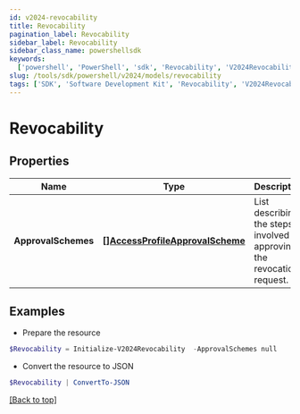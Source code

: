 ```yaml
---
id: v2024-revocability
title: Revocability
pagination_label: Revocability
sidebar_label: Revocability
sidebar_class_name: powershellsdk
keywords:
  ['powershell', 'PowerShell', 'sdk', 'Revocability', 'V2024Revocability']
slug: /tools/sdk/powershell/v2024/models/revocability
tags: ['SDK', 'Software Development Kit', 'Revocability', 'V2024Revocability']
---
```


# Revocability

## Properties

| Name | Type | Description | Notes |
| --- | --- | --- | --- |
| **ApprovalSchemes** | [**[]AccessProfileApprovalScheme**](access-profile-approval-scheme) | List describing the steps involved in approving the revocation request. | [optional] |

## Examples

- Prepare the resource

```powershell
$Revocability = Initialize-V2024Revocability  -ApprovalSchemes null
```

- Convert the resource to JSON

```powershell
$Revocability | ConvertTo-JSON
```

[[Back to top]](#)
